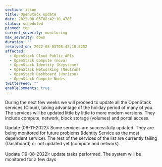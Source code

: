 ```yaml
---
section: issue
title: OpenStack update
date: 2022-08-03T08:42:10.478Z
status: scheduled
pinned: top
current_severity: monitoring
max_severity: down
duration: ""
resolved_on: 2022-08-03T08:42:10.525Z
affected:
  - OpenStack Cloud Public APIs
  - OpenStack Compute (nova)
  - OpenStack Identity (Keystone)
  - OpenStack Networking (Neutron)
  - OpenStack Dashboard (Horizon)
  - OpenStack Compute Nodes
twitterFeed: ""
enableComments: true
---
```

During the next few weeks we will proceed to update all the OpenStack services (Cloud), taking advantage of the holiday period of many of you. The services will be updated little by little to more modern versions. They include compute, network, block storage (volumes) and portal access.

Update (08-11-2022): Some services are successfully updated. They are being monitored for future problems (Identity Service as the most dependent service). The rest of the services of the list are currently failing (Dashboard) or not updated yet (compute and network).\
\
Update (19-08-2022): update tasks performed. The system will be monitored for a few days
